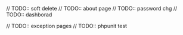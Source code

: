 // TODO:: soft delete
// TODO:: about page
// TODO:: password chg
// TODO:: dashborad


// TODO:: exception pages
// TODO:: phpunit test